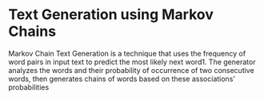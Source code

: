 # Text Generation using Markov Chains
Markov Chain Text Generation is a technique that uses the frequency of word pairs in input text to predict the most likely next word1. The generator analyzes the words and their probability of occurrence of two consecutive words, then generates chains of words based on these associations' probabilities
